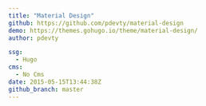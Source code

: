 ```yaml
---
title: "Material Design"
github: https://github.com/pdevty/material-design
demo: https://themes.gohugo.io/theme/material-design/
author: pdevty 

ssg:
  - Hugo
cms:
  - No Cms
date: 2015-05-15T13:44:38Z
github_branch: master
---
```

